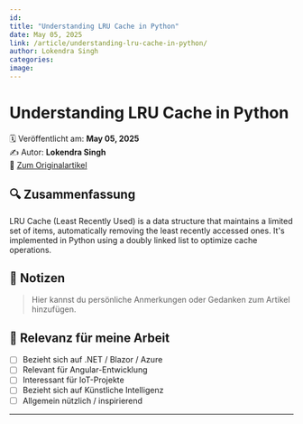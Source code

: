 ```yaml
---
id: 
title: "Understanding LRU Cache in Python"
date: May 05, 2025
link: /article/understanding-lru-cache-in-python/
author: Lokendra Singh
categories: 
image: 
---
```


# Understanding LRU Cache in Python

🗓️ Veröffentlicht am: **May 05, 2025**  
✍️ Autor: **Lokendra Singh**  
🔗 [Zum Originalartikel](/article/understanding-lru-cache-in-python/)

## 🔍 Zusammenfassung

LRU Cache (Least Recently Used) is a data structure that maintains a limited set of items, automatically removing the least recently accessed ones. It&#39;s implemented in Python using a doubly linked list to optimize cache operations. 

## 📌 Notizen

> Hier kannst du persönliche Anmerkungen oder Gedanken zum Artikel hinzufügen.

## 🧠 Relevanz für meine Arbeit

- [ ] Bezieht sich auf .NET / Blazor / Azure
- [ ] Relevant für Angular-Entwicklung
- [ ] Interessant für IoT-Projekte
- [ ] Bezieht sich auf Künstliche Intelligenz
- [ ] Allgemein nützlich / inspirierend

---
